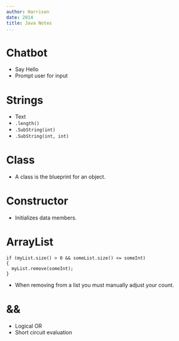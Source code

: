 ```yaml
---
author: Harrison
date: 2014
title: Java Notes
...
```


# Chatbot
* Say Hello
* Prompt user for input

# Strings
* Text
* `.length()`
* `.SubString(int)`
* `.SubString(int, int)`

# Class
* A class is the blueprint for an object.

# Constructor
* Initializes data members.

# ArrayList

~~~~~~~~~~~~~~~~~~~~~~~~~~~~~~~~~~~~~~~~~~~~~~~~~~~~{.java}
if (myList.size() > 0 && someList.size() <= someInt)
{
  myList.remove(someInt);
}
~~~~~~~~~~~~~~~~~~~~~~~~~~~~~~~~~~~~~~~~~~~~~~~~~~~~

* When removing from a list you must manually adjust your count.

# &&
* Logical OR
* Short circuit evaluation
